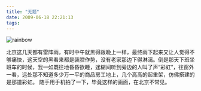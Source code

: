 ```yaml
---
title: "无题"
date: 2009-06-18 22:21:13
tags:
---
```


![rainbow](../../../images/2009/rainbow.jpg "rainbow") 

北京这几天都有雷阵雨，有时中午就黑得跟晚上一样，最终雨下起来又让人觉得不够痛快，这天空的黑看来都是装腔作势，没有老家那边下得淋漓。倒是那天下班坐班车的时候，我一如既往地昏昏欲睡，迷糊间听到旁边的人叫了声“彩虹”，往窗外一看，远处那不知道多少万一平的商品房工地上，几个高高的起重架，仿佛搭建的是那道彩虹。 随手用手机拍了一下，毕竟这样的画面，在北京不常见。